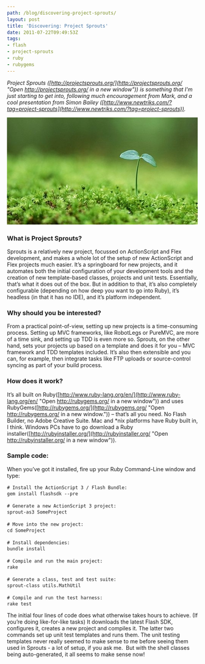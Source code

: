 ```yaml
---
path: /blog/discovering-project-sprouts/
layout: post
title: 'Discovering: Project Sprouts'
date: 2011-07-22T09:49:53Z
tags:
- flash
- project-sprouts
- ruby
- rubygems
---
```


*Project Sprouts ([http://projectsprouts.org/](http://projectsprouts.org/ "Open http://projectsprouts.org/ in a new window")) is something that I'm just starting to get into, following much encouragement from Mark, and a cool presentation from Simon Bailey ([http://www.newtriks.com/?tag=project-sprouts](http://www.newtriks.com/?tag=project-sprouts)).*

![Sprouts](FF181.jpg)

### What is Project Sprouts?

Sprouts is a relatively new project, focussed on ActionScript and Flex development, and makes a whole lot of the setup of new ActionScript and Flex projects much easier. It’s a springboard for new projects, and it automates both the initial configuration of your development tools and the creation of new template-based classes, projects and unit tests. Essentially, that’s what it does out of the box. But in addition to that, it’s also completely configurable (depending on how deep you want to go into Ruby), it’s headless (in that it has no IDE), and it’s platform independent.

### Why should you be interested?

From a practical point-of-view, setting up new projects is a time-consuming process. Setting up MVC frameworks, like RobotLegs or PureMVC, are more of a time sink, and setting up TDD is even more so. Sprouts, on the other hand, sets your projects up based on a template and does it for you – MVC framework and TDD templates included. It’s also then extensible and you can, for example, then integrate tasks like FTP uploads or source-control syncing as part of your build process.

### How does it work?

It’s all built on Ruby([http://www.ruby-lang.org/en/](http://www.ruby-lang.org/en/ "Open http://rubygems.org/ in a new window")) and uses RubyGems([http://rubygems.org/](http://rubygems.org/ "Open http://rubygems.org/ in a new window.")) – that’s all you need. No Flash Builder, no Adobe Creative Suite. Mac and *nix platforms have Ruby built in, I think. Windows PCs have to go download a Ruby installer([http://rubyinstaller.org/](http://rubyinstaller.org/ "Open http://rubyinstaller.org/ in a new window")).

### Sample code:

When you’ve got it installed, fire up your Ruby Command-Line window and type:

    # Install the ActionScript 3 / Flash Bundle:
    gem install flashsdk --pre

    # Generate a new ActionScript 3 project:
    sprout-as3 SomeProject

    # Move into the new project:
    cd SomeProject

    # Install dependencies:
    bundle install

    # Compile and run the main project:
    rake

    # Generate a class, test and test suite:
    sprout-class utils.MathUtil

    # Compile and run the test harness:
    rake test

The initial four lines of code does what otherwise takes hours to achieve. (If you’re doing like-for-like tasks) It downloads the latest Flash SDK, configures it, creates a new project and compiles it. The latter two commands set up unit test templates and runs them. The unit testing templates never really seemed to make sense to me before seeing them used in Sprouts - a lot of setup, if you ask me.  But with the shell classes being auto-generated, it all seems to make sense now!